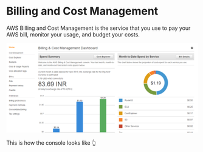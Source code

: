 # Billing and Cost Management

AWS Billing and Cost Management is the service that you use to pay your AWS bill, monitor your usage, and budget your costs.

![](../../.gitbook/assets/image%20%2866%29.png)

This is how the console looks like 👆 





